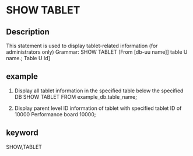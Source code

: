 <!-- 
Licensed to the Apache Software Foundation (ASF) under one
or more contributor license agreements.  See the NOTICE file
distributed with this work for additional information
regarding copyright ownership.  The ASF licenses this file
to you under the Apache License, Version 2.0 (the
"License"); you may not use this file except in compliance
with the License.  You may obtain a copy of the License at

  http://www.apache.org/licenses/LICENSE-2.0

Unless required by applicable law or agreed to in writing,
software distributed under the License is distributed on an
"AS IS" BASIS, WITHOUT WARRANTIES OR CONDITIONS OF ANY
KIND, either express or implied.  See the License for the
specific language governing permissions and limitations
under the License.
-->

# SHOW TABLET
## Description
This statement is used to display tablet-related information (for administrators only)
Grammar:
SHOW TABLET
[From [db-uu name]] table U name.; Table U Id]

## example
1. Display all tablet information in the specified table below the specified DB
SHOW TABLET FROM example_db.table_name;

2. Display parent level ID information of tablet with specified tablet ID of 10000
Performance board 10000;

## keyword
SHOW,TABLET
